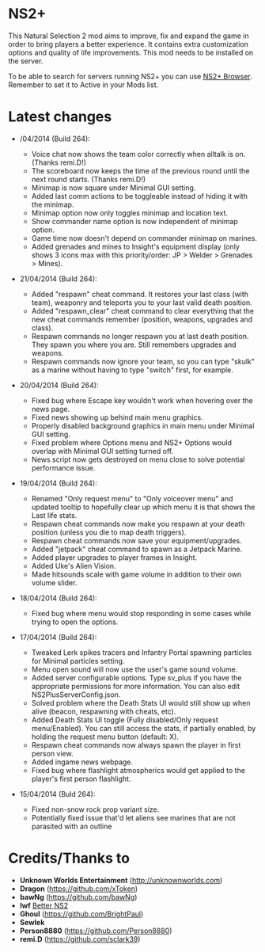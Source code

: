 ﻿NS2+
==========

This Natural Selection 2 mod aims to improve, fix and expand the game in order to bring players a better experience. It contains extra customization options and quality of life improvements. This mod needs to be installed on the server.

To be able to search for servers running NS2+ you can use [NS2+ Browser](http://steamcommunity.com/sharedfiles/filedetails/?id=236685163). Remember to set it to Active in your Mods list.

Latest changes
==============
- /04/2014 (Build 264):
	- Voice chat now shows the team color correctly when alltalk is on. (Thanks remi.D!)
	- The scoreboard now keeps the time of the previous round until the next round starts. (Thanks remi.D!)
	- Minimap is now square under Minimal GUI setting.
	- Added last comm actions to be toggleable instead of hiding it with the minimap.
	- Minimap option now only toggles minimap and location text.
	- Show commander name option is now independent of minimap option.
	- Game time now doesn't depend on commander minimap on marines.
	- Added grenades and mines to Insight's equipment display (only shows 3 icons max with this priority/order: JP > Welder > Grenades > Mines).

- 21/04/2014 (Build 264):
	- Added "respawn" cheat command. It restores your last class (with team), weaponry and teleports you to your last valid death position.
	- Added "respawn_clear" cheat command to clear everything that the new cheat commands remember (position, weapons, upgrades and class).
	- Respawn commands no longer respawn you at last death position. They spawn you where you are. Still remembers upgrades and weapons.
	- Respawn commands now ignore your team, so you can type "skulk" as a marine without having to type "switch" first, for example.

- 20/04/2014 (Build 264):
	- Fixed bug where Escape key wouldn't work when hovering over the news page.
	- Fixed news showing up behind main menu graphics.
	- Properly disabled background graphics in main menu under Minimal GUI setting.
	- Fixed problem where Options menu and NS2+ Options would overlap with Minimal GUI setting turned off.
	- News script now gets destroyed on menu close to solve potential performance issue.
	
- 19/04/2014 (Build 264):
	- Renamed "Only request menu" to "Only voiceover menu" and updated tooltip to hopefully clear up which menu it is that shows the Last life stats.
	- Respawn cheat commands now make you respawn at your death position (unless you die to map death triggers).
	- Respawn cheat commands now save your equipment/upgrades.
	- Added "jetpack" cheat command to spawn as a Jetpack Marine.
	- Added player upgrades to player frames in Insight.
	- Added Uke's Alien Vision.
	- Made hitsounds scale with game volume in addition to their own volume slider.

- 18/04/2014 (Build 264):
	- Fixed bug where menu would stop responding in some cases while trying to open the options.

- 17/04/2014 (Build 264):
	- Tweaked Lerk spikes tracers and Infantry Portal spawning particles for Minimal particles setting.
	- Menu open sound will now use the user's game sound volume.
	- Added server configurable options. Type sv_plus if you have the appropriate permissions for more information. You can also edit NS2PlusServerConfig.json.
	- Solved problem where the Death Stats UI would still show up when alive (beacon, respawning with cheats, etc).
	- Added Death Stats UI toggle (Fully disabled/Only request menu/Enabled). You can still access the stats, if partially enabled, by holding the request menu button (default: X).
	- Respawn cheat commands now always spawn the player in first person view.
	- Added ingame news webpage.
	- Fixed bug where flashlight atmospherics would get applied to the player's first person flashlight.

- 15/04/2014 (Buld 264):
	- Fixed non-snow rock prop variant size.
	- Potentially fixed issue that'd let aliens see marines that are not parasited with an outline

Credits/Thanks to
=================
- **Unknown Worlds Entertainment** (http://unknownworlds.com)
- **Dragon** (https://github.com/xToken)
- **bawNg** (https://github.com/bawNg)
- **lwf** [Better NS2](http://steamcommunity.com/sharedfiles/filedetails/?id=113116595)
- **Ghoul** (https://github.com/BrightPaul)
- **Sewlek**
- **Person8880** (https://github.com/Person8880)
- **remi.D** (https://github.com/sclark39)
